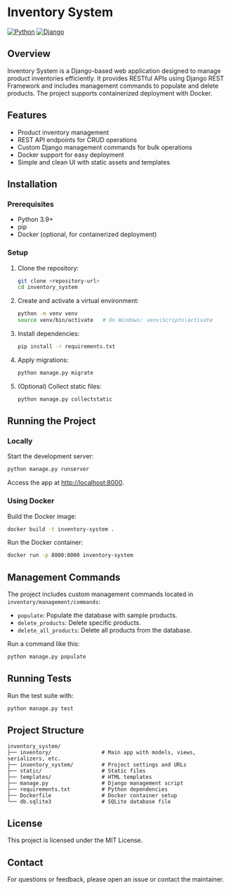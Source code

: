   # Inventory System

[![Python](https://img.shields.io/badge/python-3.9-blue)](https://www.python.org/)
[![Django](https://img.shields.io/badge/django-5.1.1-green)](https://www.djangoproject.com/)

## Overview

Inventory System is a Django-based web application designed to manage product inventories efficiently. It provides RESTful APIs using Django REST Framework and includes management commands to populate and delete products. The project supports containerized deployment with Docker.

## Features

- Product inventory management
- REST API endpoints for CRUD operations
- Custom Django management commands for bulk operations
- Docker support for easy deployment
- Simple and clean UI with static assets and templates

## Installation

### Prerequisites

- Python 3.9+
- pip
- Docker (optional, for containerized deployment)

### Setup

1. Clone the repository:

   ```bash
   git clone <repository-url>
   cd inventory_system
   ```

2. Create and activate a virtual environment:

   ```bash
   python -m venv venv
   source venv/bin/activate   # On Windows: venv\Scripts\activate
   ```

3. Install dependencies:

   ```bash
   pip install -r requirements.txt
   ```

4. Apply migrations:

   ```bash
   python manage.py migrate
   ```

5. (Optional) Collect static files:

   ```bash
   python manage.py collectstatic
   ```

## Running the Project

### Locally

Start the development server:

```bash
python manage.py runserver
```

Access the app at [http://localhost:8000](http://localhost:8000).

### Using Docker

Build the Docker image:

```bash
docker build -t inventory-system .
```

Run the Docker container:

```bash
docker run -p 8000:8000 inventory-system
```

## Management Commands

The project includes custom management commands located in `inventory/management/commands`:

- `populate`: Populate the database with sample products.
- `delete_products`: Delete specific products.
- `delete_all_products`: Delete all products from the database.

Run a command like this:

```bash
python manage.py populate
```

## Running Tests

Run the test suite with:

```bash
python manage.py test
```

## Project Structure

```
inventory_system/
├── inventory/                # Main app with models, views, serializers, etc.
├── inventory_system/         # Project settings and URLs
├── static/                   # Static files
├── templates/                # HTML templates
├── manage.py                 # Django management script
├── requirements.txt          # Python dependencies
├── Dockerfile                # Docker container setup
└── db.sqlite3                # SQLite database file
```

## License

This project is licensed under the MIT License.

## Contact

For questions or feedback, please open an issue or contact the maintainer.

